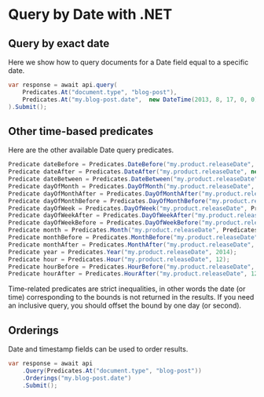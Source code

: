 # Query by Date with .NET

## Query by exact date

Here we show how to query documents for a Date field equal to a specific date.

```cs
var response = await api.query(
    Predicates.At("document.type", "blog-post"),
    Predicates.At("my.blog-post.date",  new DateTime(2013, 8, 17, 0, 0))
).Submit();
```

## Other time-based predicates

Here are the other available Date query predicates.

```cs
Predicate dateBefore = Predicates.DateBefore("my.product.releaseDate", new DateTime(2014, 6, 1, 0, 0));
Predicate dateAfter = Predicates.DateAfter("my.product.releaseDate", new DateTime(2014, 1, 1, 0, 0));
Predicate dateBetween = Predicates.DateBetween("my.product.releaseDate", new DateTime(2014, 1, 1, 0, 0), new DateTime(2014, 6, 1, 0, 0));
Predicate dayOfMonth = Predicates.DayOfMonth("my.product.releaseDate", 14);
Predicate dayOfMonthAfter = Predicates.DayOfMonthAfter("my.product.releaseDate", 14);
Predicate dayOfMonthBefore = Predicates.DayOfMonthBefore("my.product.releaseDate", 14);
Predicate dayOfWeek = Predicates.DayOfWeek("my.product.releaseDate", Predicates.DayOfWeek.TUESDAY);
Predicate dayOfWeekAfter = Predicates.DayOfWeekAfter("my.product.releaseDate", Predicates.DayOfWeek.WEDNESDAY);
Predicate dayOfWeekBefore = Predicates.DayOfWeekBefore("my.product.releaseDate", Predicates.DayOfWeek.WEDNESDAY);
Predicate month = Predicates.Month("my.product.releaseDate", Predicates.Month.JUNE);
Predicate monthBefore = Predicates.MonthBefore("my.product.releaseDate", Predicates.Month.JUNE);
Predicate monthAfter = Predicates.MonthAfter("my.product.releaseDate", Predicates.Month.JUNE);
Predicate year = Predicates.Year("my.product.releaseDate", 2014);
Predicate hour = Predicates.Hour("my.product.releaseDate", 12);
Predicate hourBefore = Predicates.HourBefore("my.product.releaseDate", 12);
Predicate hourAfter = Predicates.HourAfter("my.product.releaseDate", 12);
```

Time-related predicates are strict inequalities, in other words the date (or time) corresponding to the bounds is not returned in the results. If you need an inclusive query, you should offset the bound by one day (or second).

## Orderings

Date and timestamp fields can be used to order results.

```cs
var response = await api
    .Query(Predicates.At("document.type", "blog-post"))
    .Orderings("my.blog-post.date")
    .Submit();
```
